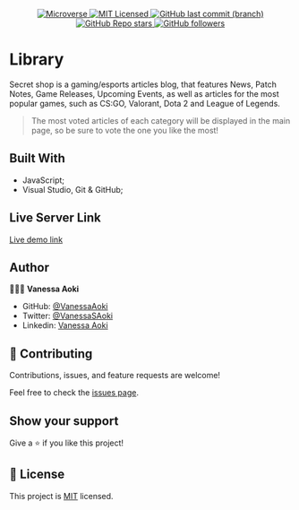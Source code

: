 <p align="center">
  <a href="https://www.microverse.org/">
    <img alt="Microverse" src="https://img.shields.io/badge/-Microverse-blueviolet?style=flat-square">
  </a>
  <a href="https://github.com/VanessaAoki/Library/blob/main/LICENSE">
    <img alt="MIT Licensed" src="https://img.shields.io/github/license/VanessaAoki/Library?style=flat-square">
  </a>
  <a href="https://github.com/VanessaAoki/Library">
    <img alt="GitHub last commit (branch)" src="https://img.shields.io/github/last-commit/VanessaAoki/Library/development?color=blue&style=flat-square">
  </a>
  <a href="https://github.com/VanessaAoki/Library">
    <img alt="GitHub Repo stars" src="https://img.shields.io/github/stars/VanessaAoki/Library?color=pink&label=%E2%98%85%20stars%20&style=flat-square">
  </a>
  <a href="https://github.com/VanessaAoki">
    <img alt="GitHub followers" src="https://img.shields.io/github/followers/VanessaAoki?color=yellow&logo=github&style=flat-square">
  </a>
</p>

# Library
Secret shop is a gaming/esports articles blog, that features News, Patch Notes, Game Releases, Upcoming Events, as well as articles for the most popular games, such as CS:GO, Valorant, Dota 2 and League of Legends.
> The most voted articles of each category will be displayed in the main page, so be sure to vote the one you like the most!

## Built With

- JavaScript;
- Visual Studio, Git & GitHub;

## Live Server Link
[Live demo link](https://secret-shop.herokuapp.com/)

## Author

👩🏼‍💻 **Vanessa Aoki**

- GitHub: [@VanessaAoki](https://github.com/VanessaAoki)
- Twitter: [@VanessaSAoki](https://twitter.com/VanessaSAoki)
- Linkedin: [Vanessa Aoki](https://www.linkedin.com/in/vanessasaoki/)

## 🤝 Contributing

Contributions, issues, and feature requests are welcome!

Feel free to check the [issues page](https://github.com/VanessaAoki/Library/issues).

## Show your support

Give a ⭐️ if you like this project!

## 📝 License

This project is [MIT](./LICENSE) licensed.
